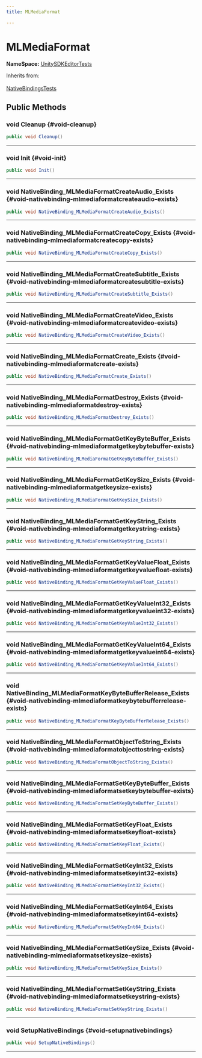 ```yaml
---
title: MLMediaFormat

---
```


# MLMediaFormat



**NameSpace:** 
[UnitySDKEditorTests](/versioned_docs/version-14-Jun-2023/unity-api/api/UnitySDKEditorTests/UnitySDKEditorTests.md) 





Inherits from: <br></br>[NativeBindingsTests](/versioned_docs/version-14-Jun-2023/unity-api/api/UnitySDKEditorTests/UnitySDKEditorTests.NativeBindingsTests.md)




## Public Methods

### void Cleanup {#void-cleanup}

```csharp
public void Cleanup()
```






-----------

### void Init {#void-init}

```csharp
public void Init()
```






-----------

### void NativeBinding_MLMediaFormatCreateAudio_Exists {#void-nativebinding-mlmediaformatcreateaudio-exists}

```csharp
public void NativeBinding_MLMediaFormatCreateAudio_Exists()
```






-----------

### void NativeBinding_MLMediaFormatCreateCopy_Exists {#void-nativebinding-mlmediaformatcreatecopy-exists}

```csharp
public void NativeBinding_MLMediaFormatCreateCopy_Exists()
```






-----------

### void NativeBinding_MLMediaFormatCreateSubtitle_Exists {#void-nativebinding-mlmediaformatcreatesubtitle-exists}

```csharp
public void NativeBinding_MLMediaFormatCreateSubtitle_Exists()
```






-----------

### void NativeBinding_MLMediaFormatCreateVideo_Exists {#void-nativebinding-mlmediaformatcreatevideo-exists}

```csharp
public void NativeBinding_MLMediaFormatCreateVideo_Exists()
```






-----------

### void NativeBinding_MLMediaFormatCreate_Exists {#void-nativebinding-mlmediaformatcreate-exists}

```csharp
public void NativeBinding_MLMediaFormatCreate_Exists()
```






-----------

### void NativeBinding_MLMediaFormatDestroy_Exists {#void-nativebinding-mlmediaformatdestroy-exists}

```csharp
public void NativeBinding_MLMediaFormatDestroy_Exists()
```






-----------

### void NativeBinding_MLMediaFormatGetKeyByteBuffer_Exists {#void-nativebinding-mlmediaformatgetkeybytebuffer-exists}

```csharp
public void NativeBinding_MLMediaFormatGetKeyByteBuffer_Exists()
```






-----------

### void NativeBinding_MLMediaFormatGetKeySize_Exists {#void-nativebinding-mlmediaformatgetkeysize-exists}

```csharp
public void NativeBinding_MLMediaFormatGetKeySize_Exists()
```






-----------

### void NativeBinding_MLMediaFormatGetKeyString_Exists {#void-nativebinding-mlmediaformatgetkeystring-exists}

```csharp
public void NativeBinding_MLMediaFormatGetKeyString_Exists()
```






-----------

### void NativeBinding_MLMediaFormatGetKeyValueFloat_Exists {#void-nativebinding-mlmediaformatgetkeyvaluefloat-exists}

```csharp
public void NativeBinding_MLMediaFormatGetKeyValueFloat_Exists()
```






-----------

### void NativeBinding_MLMediaFormatGetKeyValueInt32_Exists {#void-nativebinding-mlmediaformatgetkeyvalueint32-exists}

```csharp
public void NativeBinding_MLMediaFormatGetKeyValueInt32_Exists()
```






-----------

### void NativeBinding_MLMediaFormatGetKeyValueInt64_Exists {#void-nativebinding-mlmediaformatgetkeyvalueint64-exists}

```csharp
public void NativeBinding_MLMediaFormatGetKeyValueInt64_Exists()
```






-----------

### void NativeBinding_MLMediaFormatKeyByteBufferRelease_Exists {#void-nativebinding-mlmediaformatkeybytebufferrelease-exists}

```csharp
public void NativeBinding_MLMediaFormatKeyByteBufferRelease_Exists()
```






-----------

### void NativeBinding_MLMediaFormatObjectToString_Exists {#void-nativebinding-mlmediaformatobjecttostring-exists}

```csharp
public void NativeBinding_MLMediaFormatObjectToString_Exists()
```






-----------

### void NativeBinding_MLMediaFormatSetKeyByteBuffer_Exists {#void-nativebinding-mlmediaformatsetkeybytebuffer-exists}

```csharp
public void NativeBinding_MLMediaFormatSetKeyByteBuffer_Exists()
```






-----------

### void NativeBinding_MLMediaFormatSetKeyFloat_Exists {#void-nativebinding-mlmediaformatsetkeyfloat-exists}

```csharp
public void NativeBinding_MLMediaFormatSetKeyFloat_Exists()
```






-----------

### void NativeBinding_MLMediaFormatSetKeyInt32_Exists {#void-nativebinding-mlmediaformatsetkeyint32-exists}

```csharp
public void NativeBinding_MLMediaFormatSetKeyInt32_Exists()
```






-----------

### void NativeBinding_MLMediaFormatSetKeyInt64_Exists {#void-nativebinding-mlmediaformatsetkeyint64-exists}

```csharp
public void NativeBinding_MLMediaFormatSetKeyInt64_Exists()
```






-----------

### void NativeBinding_MLMediaFormatSetKeySize_Exists {#void-nativebinding-mlmediaformatsetkeysize-exists}

```csharp
public void NativeBinding_MLMediaFormatSetKeySize_Exists()
```






-----------

### void NativeBinding_MLMediaFormatSetKeyString_Exists {#void-nativebinding-mlmediaformatsetkeystring-exists}

```csharp
public void NativeBinding_MLMediaFormatSetKeyString_Exists()
```






-----------

### void SetupNativeBindings {#void-setupnativebindings}

```csharp
public void SetupNativeBindings()
```






-----------


